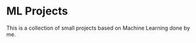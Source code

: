 ML Projects
===========

This is a collection of small projects based on Machine Learning done by me.